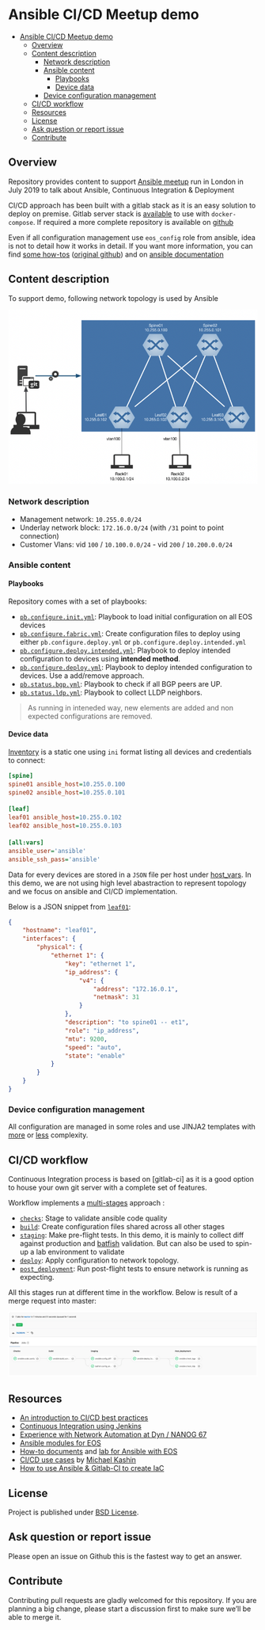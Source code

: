 # Ansible CI/CD Meetup demo

<!-- @import "[TOC]" {cmd="toc" depthFrom=1 depthTo=6 orderedList=false} -->

<!-- code_chunk_output -->

- [ Ansible CI/CD Meetup demo](#ansible-cicd-meetup-demo)
  - [ Overview](#overview)
  - [ Content description](#content-description)
    - [ Network description](#network-description)
    - [ Ansible content](#ansible-content)
      - [ Playbooks ](#playbooks)
      - [ Device data](#device-data)
    - [ Device configuration management](#device-configuration-management)
  - [ CI/CD workflow](#cicd-workflow)
  - [ Resources](#resources)
  - [ License](#license)
  - [ Ask question or report issue](#ask-question-or-report-issue)
  - [ Contribute](#contribute)

<!-- /code_chunk_output -->

## Overview

Repository provides content to support [Ansible meetup](https://www.meetup.com/Arista-Networks-Technical-Lunch-Learn/events/262517555/) run in London in July 2019 to talk about Ansible, Continuous Integration & Deployment

CI/CD approach has been built with a gitlab stack as it is an easy solution to deploy on premise. Gitlab server stack is [available](docs/gitlab-docker-stack.yml) to use with `docker-compose`. If required a more complete repository is available on [github](https://github.com/sameersbn/docker-gitlab)

Even if all configuration management use `eos_config` role from ansible, idea is not to detail how it works in detail. If you want more information, you can find [some how-tos](https://ansible-arista-howto.readthedocs.io/en/latest/?badge=latest) ([original github](https://github.com/titom73/ansible-arista-module-howto)) and on [ansible documentation](https://docs.ansible.com/ansible/latest/modules/eos_config_module.html#eos-config-module)

## Content description

To support demo, following network topology is used by Ansible

![Network Topology](docs/topology.png)

### Network description

- Management network: `10.255.0.0/24`
- Underlay network block: `172.16.0.0/24` (with `/31` point to point connection)
- Customer Vlans: vid `100` / `10.100.0.0/24` - vid `200` / `10.200.0.0/24`

### Ansible content

#### Playbooks 

Repository comes with a set of playbooks:

- [`pb.configure.init.yml`](pb.configure.init.yml):  Playbook to load initial configuration on all EOS devices
- [`pb.configure.fabric.yml`](pb.configure.fabric.yml): Create configuration files to deploy using either `pb.configure.deploy.yml` or `pb.configure.deploy.intended.yml`
- [`pb.configure.deploy.intended.yml`](pb.configure.deploy.intended.yml): Playbook to deploy intended configuration to devices using __intended method__.
- [`pb.configure.deploy.yml`](pb.configure.deploy.yml): Playbook to deploy intended configuration to devices. Use a add/remove approach.
- [`pb.status.bgp.yml`](pb.status.bgp.yml): Playbook to check if all BGP peers are UP.
- [`pb.status.ldp.yml`](pb.status.ldp.yml): Playbook to collect LLDP neighbors.

> As running in inteneded way, new elements are added and non expected configurations are removed.

#### Device data

[Inventory](inventory.ini) is a static one using `ini` format listing all devices and credentials to connect:

```ini
[spine]
spine01 ansible_host=10.255.0.100
spine02 ansible_host=10.255.0.101

[leaf]
leaf01 ansible_host=10.255.0.102
leaf02 ansible_host=10.255.0.103

[all:vars]
ansible_user='ansible'
ansible_ssh_pass='ansible'
```

Data for every devices are stored in a `JSON` file per host under [host_vars](host_vars). In this demo, we are not using high level abastraction to represent topology and we focus on ansible and CI/CD implementation.

Below is a JSON snippet from [`leaf01`](host_vars/leaf01.json):

```json
{
    "hostname": "leaf01",
    "interfaces": {
        "physical": {
            "ethernet 1": {
                "key": "ethernet 1",
                "ip_address": {
                    "v4": {
                        "address": "172.16.0.1",
                        "netmask": 31
                    }
                },
                "description": "to spine01 -- et1",
                "role": "ip_address",
                "mtu": 9200,
                "speed": "auto",
                "state": "enable"
            }
        }
    }
}
```

### Device configuration management

All configuration are managed in some roles and use JINJA2 templates with [more](roles/manage-fabric/templates/device-configuration.j2) or [less](roles/base-config/templates/baseline.j2) complexity.

## CI/CD workflow

Continuous Integration process is based on [gitlab-ci] as it is a good option to house your own git server with a complete set of features.

Workflow implements a [multi-stages](.gitlab-ci.yml) approach :

- [`checks`](.gitlab-ci.yml#L29): Stage to validate ansible code quality
- [`build`](.gitlab-ci.yml#L40): Create configuration files shared across all other stages
- [`staging`](.gitlab-ci.yml#L56): Make pre-flight tests. In this demo, it is mainly to collect diff against production and [batfish](https://www.batfish.org/) validation. But can also be used to spin-up a lab environment to validate
- [`deploy`](.gitlab-ci.yml#L95): Apply configuration to network topology.
- [`post_deployment`](.gitlab-ci.yml#L122): Run post-flight tests to ensure network is running as expecting.

All this stages run at different time in the workflow. Below is result of a merge request into master:

![Merge Request CI/CD](docs/cicd-multi-stage-workflow.png)

## Resources

- [An introduction to CI/CD best practices](https://www.digitalocean.com/community/tutorials/an-introduction-to-ci-cd-best-practices)
- [Continuous Integration using Jenkins](https://sites.google.com/site/amitsciscozone/continuous-network-integration-using-jenkins)
- [Experience with Network Automation at Dyn / NANOG 67](https://archive.nanog.org/sites/default/files/Vicente_Experiences.pdf)
- [Ansible modules for EOS](https://docs.ansible.com/ansible/latest/modules/list_of_network_modules.html#eos)
- [How-to documents](https://ansible-arista-howto.readthedocs.io/en/latest/?badge=latest) and [lab for Ansible with EOS](https://github.com/titom73/ansible-arista-module-howto)
- [CI/CD use cases](https://networkop.co.uk/tags/network-ci/) by [Michael Kashin](https://github.com/networkop)
- [How to use Ansible & Gitlab-CI to create IaC](https://about.gitlab.com/2019/07/01/using-ansible-and-gitlab-as-infrastructure-for-code/)

## License

Project is published under [BSD License](LICENSE).

## Ask question or report issue

Please open an issue on Github this is the fastest way to get an answer.

## Contribute

Contributing pull requests are gladly welcomed for this repository. If you are planning a big change, please start a discussion first to make sure we’ll be able to merge it.